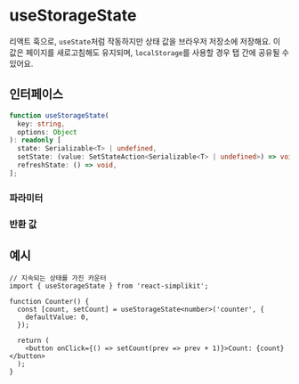 # useStorageState

리액트 훅으로, `useState`처럼 작동하지만 상태 값을 브라우저 저장소에 저장해요. 이 값은 페이지를 새로고침해도 유지되며, `localStorage`를 사용할 경우 탭 간에 공유될 수 있어요.

## 인터페이스

```ts
function useStorageState(
  key: string,
  options: Object
): readonly [
  state: Serializable<T> | undefined,
  setState: (value: SetStateAction<Serializable<T> | undefined>) => void,
  refreshState: () => void,
];
```

### 파라미터

<Interface
  required
  name="key"
  type="string"
  description="값을 저장소에 저장하기 위해 사용하는 키예요."
/>

<Interface
  name="options"
  type="Object"
  description="저장소 동작을 설정하는 옵션이에요."
  :nested="[
    {
      name: 'options.storage',
      type: 'Storage',
      required: false,
      defaultValue: 'localStorage',
      description:
        '스토리지 타입 (<code>localStorage</code> 또는 <code>sessionStorage</code>). 기본값은 <code>localStorage</code>예요.',
    },
    {
      name: 'options.defaultValue',
      type: 'T',
      required: false,
      description: '기존의 값을 찾을 수 없을 때의 초기 값이에요.',
    },
    {
      name: 'options.serializer',
      type: 'Function',
      required: false,
      description: '상태 값을 문자열로 직렬화하는 함수예요.',
    },
    {
      name: 'options.deserializer',
      type: 'Function',
      required: false,
      description: '상태 값을 문자열에서 역직렬화하는 함수예요.',
    },
  ]"
/>

### 반환 값

<Interface
  name=""
  type="readonly [state: Serializable<T> | undefined, setState: (value: SetStateAction<Serializable<T> | undefined>) => void, refreshState: () => void]"
  description="튜플이에요:"
  :nested="[
    {
      name: 'state',
      type: 'Serializable<T> | undefined',
      required: false,
      description: '저장소에서 가져온 현재 상태 값이에요.',
    },
    {
      name: 'setState',
      type: '(value: SetStateAction<Serializable<T> | undefined>) => void',
      required: false,
      description: '상태를 업데이트하고 지속하는 함수예요.',
    },
    {
      name: 'refreshState',
      type: '() => void',
      required: false,
      description: '저장소에서 상태를 새롭게 고치는 함수예요.',
    },
  ]"
/>

## 예시

```tsx
// 지속되는 상태를 가진 카운터
import { useStorageState } from 'react-simplikit';

function Counter() {
  const [count, setCount] = useStorageState<number>('counter', {
    defaultValue: 0,
  });

  return (
    <button onClick={() => setCount(prev => prev + 1)}>Count: {count}</button>
  );
}
```
